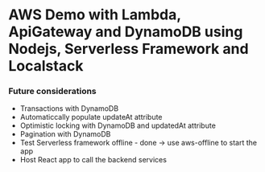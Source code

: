 # AWS Demo with Lambda, ApiGateway and DynamoDB using Nodejs, Serverless Framework and Localstack

### Future considerations
- Transactions with DynamoDB
- Automaticcally populate updateAt attribute
- Optimistic locking with DynamoDB and updatedAt attribute
- Pagination with DynamoDB
- Test Serverless framework offline - done -> use aws-offline to start the app
- Host React app to call the backend services